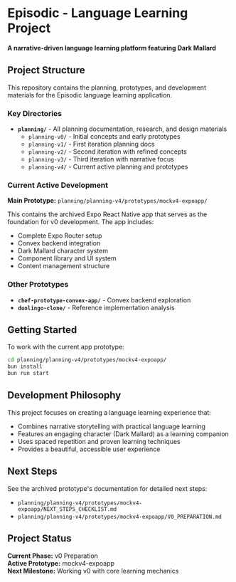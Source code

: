 # Episodic - Language Learning Project

**A narrative-driven language learning platform featuring Dark Mallard**

## Project Structure

This repository contains the planning, prototypes, and development materials for the Episodic language learning application.

### Key Directories

- **`planning/`** - All planning documentation, research, and design materials
  - `planning-v0/` - Initial concepts and early prototypes
  - `planning-v1/` - First iteration planning docs
  - `planning-v2/` - Second iteration with refined concepts
  - `planning-v3/` - Third iteration with narrative focus
  - `planning-v4/` - Current active planning and prototypes

### Current Active Development

**Main Prototype:** `planning/planning-v4/prototypes/mockv4-expoapp/`

This contains the archived Expo React Native app that serves as the foundation for v0 development. The app includes:

- Complete Expo Router setup
- Convex backend integration
- Dark Mallard character system
- Component library and UI system
- Content management structure

### Other Prototypes

- **`chef-prototype-convex-app/`** - Convex backend exploration
- **`duolingo-clone/`** - Reference implementation analysis

## Getting Started

To work with the current app prototype:

```bash
cd planning/planning-v4/prototypes/mockv4-expoapp/
bun install
bun run start
```

## Development Philosophy

This project focuses on creating a language learning experience that:

- Combines narrative storytelling with practical language learning
- Features an engaging character (Dark Mallard) as a learning companion
- Uses spaced repetition and proven learning techniques
- Provides a beautiful, accessible user experience

## Next Steps

See the archived prototype's documentation for detailed next steps:

- `planning/planning-v4/prototypes/mockv4-expoapp/NEXT_STEPS_CHECKLIST.md`
- `planning/planning-v4/prototypes/mockv4-expoapp/V0_PREPARATION.md`

## Project Status

**Current Phase:** v0 Preparation  
**Active Prototype:** mockv4-expoapp  
**Next Milestone:** Working v0 with core learning mechanics
